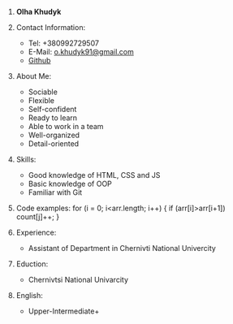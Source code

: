 1. **Olha Khudyk**

2. Contact Information:
    * Tel: +380992729507
    * E-Mail: o.khudyk91@gmail.com
    * [Github](https://olha-khudyk.github.io/rsschool-cv/cv)

3. About Me:
    * Sociable
    * Flexible
    * Self-confident
    * Ready to learn
    * Able to work in a team
    * Well-organized
    * Detail-oriented

4. Skills:
    * Good knowledge of HTML, CSS and JS
    * Basic knowledge of OOP
    * Familiar with Git

5. Code examples:
    for (i = 0; i<arr.length; i++) {
        if (arr[i]>arr[i+1]) count[j]++;
    }

6. Experience:
    * Assistant of Department in Chernivti National Univercity

7. Eduction:
    * Chernivtsi National Univarcity

8. English:
    * Upper-Intermediate+